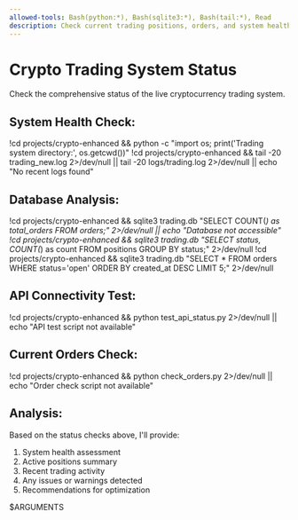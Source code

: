 ```yaml
---
allowed-tools: Bash(python:*), Bash(sqlite3:*), Bash(tail:*), Read
description: Check current trading positions, orders, and system health
---
```


# Crypto Trading System Status

Check the comprehensive status of the live cryptocurrency trading system.

## System Health Check:

!cd projects/crypto-enhanced && python -c "import os; print('Trading system directory:', os.getcwd())"
!cd projects/crypto-enhanced && tail -20 trading_new.log 2>/dev/null || tail -20 logs/trading.log 2>/dev/null || echo "No recent logs found"

## Database Analysis:

!cd projects/crypto-enhanced && sqlite3 trading.db "SELECT COUNT(*) as total_orders FROM orders;" 2>/dev/null || echo "Database not accessible"
!cd projects/crypto-enhanced && sqlite3 trading.db "SELECT status, COUNT(*) as count FROM positions GROUP BY status;" 2>/dev/null
!cd projects/crypto-enhanced && sqlite3 trading.db "SELECT * FROM orders WHERE status='open' ORDER BY created_at DESC LIMIT 5;" 2>/dev/null

## API Connectivity Test:

!cd projects/crypto-enhanced && python test_api_status.py 2>/dev/null || echo "API test script not available"

## Current Orders Check:

!cd projects/crypto-enhanced && python check_orders.py 2>/dev/null || echo "Order check script not available"

## Analysis:
Based on the status checks above, I'll provide:
1. System health assessment
2. Active positions summary
3. Recent trading activity
4. Any issues or warnings detected
5. Recommendations for optimization

$ARGUMENTS